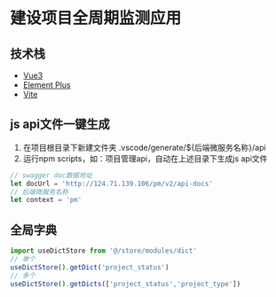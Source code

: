 
# 建设项目全周期监测应用

## 技术栈

* [Vue3](https://v3.cn.vuejs.org)
* [Element Plus](https://element-plus.org/zh-CN)
* [Vite](https://cn.vitejs.dev) 

## js api文件一键生成

1. 在项目根目录下新建文件夹 .vscode/generate/${后端微服务名称}/api
2. 运行npm scripts，如：项目管理api，自动在上述目录下生成js api文件

```javascript
// swagger doc数据地址
let docUrl = 'http://124.71.139.106/pm/v2/api-docs'
// 后端微服务名称
let context = 'pm'
```

## 全局字典
```javascript
import useDictStore from '@/store/modules/dict'
// 单个
useDictStore().getDict('project_status')
// 多个
useDictStore().getDicts(['project_status','project_type'])
```